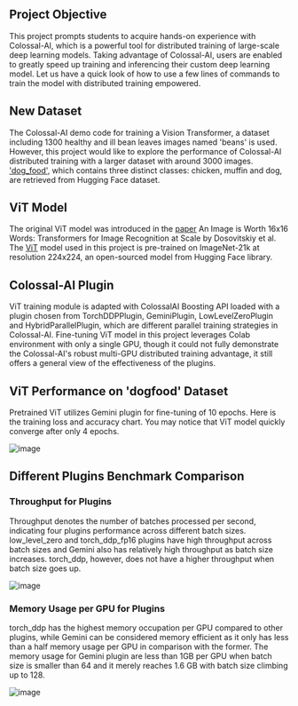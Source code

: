 ## Project Objective

This project prompts students to acquire hands-on experience with Colossal-AI, which is a powerful tool for distributed training of large-scale deep learning models. 
Taking advantage of Colossal-AI, users are enabled to greatly speed up training and inferencing their custom deep learning model. Let us have a quick look of how to use a few lines of commands to train the model with distributed training empowered.

## New Dataset

The Colossal-AI demo code for training a Vision Transformer, a dataset including 1300 healthy and ill bean leaves images named 'beans' is used. However, this project would like to explore the performance of Colossal-AI distributed training with a larger dataset with around 3000 images. ['dog_food'](url), which contains three distinct classes: chicken, muffin and dog, are retrieved from Hugging Face dataset.

## ViT Model

The original ViT model was introduced in the [paper](url) An Image is Worth 16x16 Words: Transformers for Image Recognition at Scale by Dosovitskiy et al. The [ViT](url) model used in this project is pre-trained on ImageNet-21k at resolution 224x224, an open-sourced model from Hugging Face library. 

## Colossal-AI Plugin

ViT training module is adapted with ColossalAI Boosting API loaded with a plugin chosen from TorchDDPPlugin, GeminiPlugin, LowLevelZeroPlugin and HybridParallelPlugin, which are different parallel training strategies in Colossal-AI. Fine-tuning ViT model in this project leverages Colab environment with only a single GPU, though it could not fully demonstrate the Colossal-AI's robust multi-GPU distributed training advantage, it still offers a general view of the effectiveness of the plugins.

## ViT Performance on 'dogfood' Dataset 

Pretrained ViT utilizes Gemini plugin for fine-tuning of 10 epochs. Here is the training loss and accuracy chart. You may notice that ViT model quickly converge after only 4 epochs. 

![image](https://github.com/Oliverluyu/Cifar10_ViT_ColossalAI/assets/57708978/dbbab642-05b2-4873-ae6a-9a9f7ba1462e)

## Different Plugins Benchmark Comparison

### Throughput for Plugins

Throughput denotes the number of batches processed per second, indicating four plugins performance across different batch sizes. low_level_zero and torch_ddp_fp16 plugins have high throughput across batch sizes and Gemini also has relatively high throughput as batch size increases. torch_ddp, however, does not have a higher throughput when batch size goes up.

![image](https://github.com/Oliverluyu/Cifar10_ViT_ColossalAI/assets/57708978/5712e2db-d8a2-43f4-a8c5-fb99d34e880e)


### Memory Usage per GPU for Plugins

torch_ddp has the highest memory occupation per GPU compared to other plugins, while Gemini can be considered memory efficient as it only has less than a half memory usage per GPU in comparison with the former. The memory usage for Gemini plugin are less than 1GB per GPU when batch size is smaller than 64 and it merely reaches 1.6 GB with batch size climbing up to 128.

![image](https://github.com/Oliverluyu/Cifar10_ViT_ColossalAI/assets/57708978/e774d838-6c82-4fda-a1e4-dfb412a347b1)

